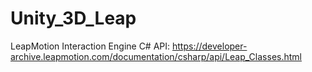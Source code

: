 # Unity_3D_Leap

LeapMotion Interaction Engine C# API: https://developer-archive.leapmotion.com/documentation/csharp/api/Leap_Classes.html